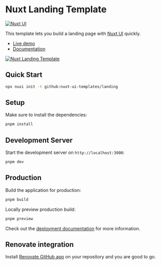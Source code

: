 # Nuxt Landing Template

[![Nuxt UI](https://img.shields.io/badge/Made%20with-Nuxt%20UI-00DC82?logo=nuxt&labelColor=020420)](https://ui.nuxt.com)

This template lets you build a landing page with [Nuxt UI](https://ui.nuxt.com) quickly.

- [Live demo](https://landing-template.nuxt.dev/)
- [Documentation](https://ui.nuxt.com/getting-started/installation/pro/nuxt)

<a href="https://landing-template.nuxt.dev/" target="_blank">
  <picture>
    <source media="(prefers-color-scheme: dark)" srcset="https://ui4.nuxt.com/assets/templates/nuxt/landing-dark.png">
    <source media="(prefers-color-scheme: light)" srcset="https://ui4.nuxt.com/assets/templates/nuxt/landing-light.png">
    <img alt="Nuxt Landing Template" src="https://ui4.nuxt.com/assets/templates/nuxt/landing-light.png">
  </picture>
</a>

## Quick Start

```bash [Terminal]
npx nuxi init -t github:nuxt-ui-templates/landing
```

## Setup

Make sure to install the dependencies:

```bash
pnpm install
```

## Development Server

Start the development server on `http://localhost:3000`:

```bash
pnpm dev
```

## Production

Build the application for production:

```bash
pnpm build
```

Locally preview production build:

```bash
pnpm preview
```

Check out the [deployment documentation](https://nuxt.com/docs/getting-started/deployment) for more information.

## Renovate integration

Install [Renovate GitHub app](https://github.com/apps/renovate/installations/select_target) on your repository and you are good to go.

